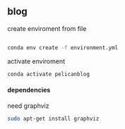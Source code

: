 
## blog


create enviroment from file
```bash

conda env create -f environment.yml
```

activate enviroment

```bash
conda activate pelicanblog
```

#### dependencies
need graphviz

```bash
sudo apt-get install graphviz
```